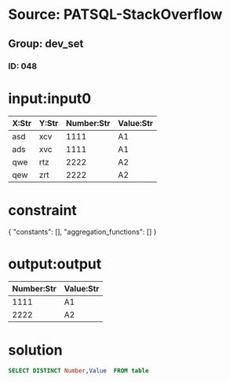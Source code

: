 # Source: PATSQL-StackOverflow
## Group: dev_set
### ID: 048

# input:input0

| X:Str | Y:Str | Number:Str | Value:Str |
|---|---|---|---|
| asd | xcv | 1111 | A1 |
| ads | xvc | 1111 | A1 |
| qwe | rtz | 2222 | A2 |
| qew | zrt | 2222 | A2 |

# constraint

{
  "constants": [],
  "aggregation_functions": []
}

# output:output

| Number:Str | Value:Str |
|---|---|
| 1111 | A1 |
| 2222 | A2 |

# solution

```sql
SELECT DISTINCT Number,Value  FROM table
```

